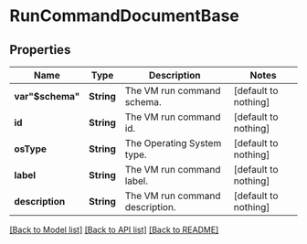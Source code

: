 # RunCommandDocumentBase


## Properties
Name | Type | Description | Notes
------------ | ------------- | ------------- | -------------
**var&quot;$schema&quot;** | **String** | The VM run command schema. | [default to nothing]
**id** | **String** | The VM run command id. | [default to nothing]
**osType** | **String** | The Operating System type. | [default to nothing]
**label** | **String** | The VM run command label. | [default to nothing]
**description** | **String** | The VM run command description. | [default to nothing]


[[Back to Model list]](../README.md#models) [[Back to API list]](../README.md#api-endpoints) [[Back to README]](../README.md)


